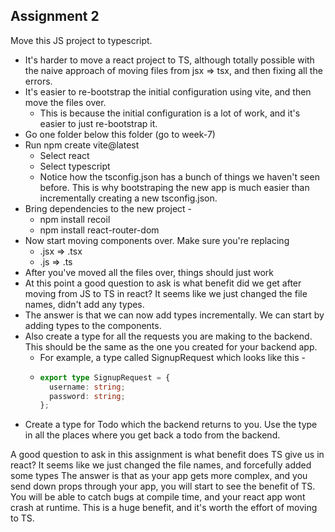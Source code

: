 ## Assignment 2

Move this JS project to typescript.

- It's harder to move a react project to TS, although totally possible with the naive approach of moving files from jsx => tsx, and then fixing all the errors.
- It's easier to re-bootstrap the initial configuration using vite, and then move the files over.
  - This is because the initial configuration is a lot of work, and it's easier to just re-bootstrap it.
- Go one folder below this folder (go to week-7)
- Run npm create vite@latest
  - Select react
  - Select typescript
  - Notice how the tsconfig.json has a bunch of things we haven't seen before. This is why bootstraping the new app is much easier than incrementally creating a new tsconfig.json.
- Bring dependencies to the new project -
  - npm install recoil
  - npm install react-router-dom
- Now start moving components over. Make sure you're replacing
  - .jsx => .tsx
  - .js => .ts
- After you've moved all the files over, things should just work
- At this point a good question to ask is what benefit did we get after moving from JS to TS in react? It seems like we just changed the file names, didn't add any types.
- The answer is that we can now add types incrementally. We can start by adding types to the components.
- Also create a type for all the requests you are making to the backend. This should be the same as the one you created for your backend app.
  - For example, a type called SignupRequest which looks like this -
  - ```ts
    export type SignupRequest = {
      username: string;
      password: string;
    };
    ```
- Create a type for Todo which the backend returns to you. Use the type in all the places where you get back a todo from the backend.

A good question to ask in this assignment is what benefit does TS give us in react? It seems like we just changed the file names, and forcefully added some types
The answer is that as your app gets more complex, and you send down props through your app, you will start to see the benefit of TS. You will be able to catch bugs at compile time, and your react app wont crash at runtime. This is a huge benefit, and it's worth the effort of moving to TS.
